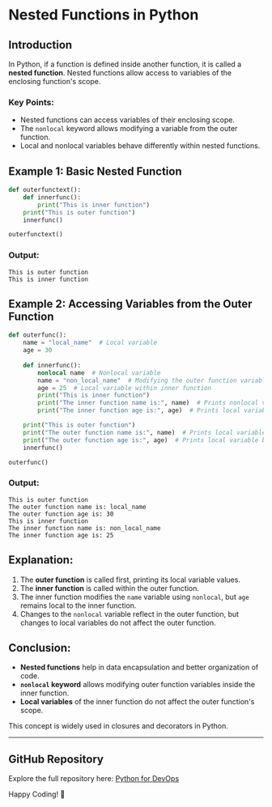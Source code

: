 # Nested Functions in Python

## Introduction
In Python, if a function is defined inside another function, it is called a **nested function**. Nested functions allow access to variables of the enclosing function's scope.

### Key Points:
- Nested functions can access variables of their enclosing scope.
- The `nonlocal` keyword allows modifying a variable from the outer function.
- Local and nonlocal variables behave differently within nested functions.

## Example 1: Basic Nested Function

```python
def outerfunctext():
    def innerfunc():
        print("This is inner function")
    print("This is outer function")
    innerfunc()

outerfunctext()
```
### Output:
```
This is outer function
This is inner function
```

## Example 2: Accessing Variables from the Outer Function

```python
def outerfunc():
    name = "local_name"  # Local variable
    age = 30
    
    def innerfunc():
        nonlocal name  # Nonlocal variable
        name = "non_local_name"  # Modifying the outer function variable
        age = 25  # Local variable within inner function
        print("This is inner function")
        print("The inner function name is:", name)  # Prints nonlocal variable
        print("The inner function age is:", age)  # Prints local variable of inner function

    print("This is outer function")
    print("The outer function name is:", name)  # Prints local variable before modification
    print("The outer function age is:", age)  # Prints local variable before modification
    innerfunc()

outerfunc()
```
### Output:
```
This is outer function
The outer function name is: local_name
The outer function age is: 30
This is inner function
The inner function name is: non_local_name
The inner function age is: 25
```

## Explanation:
1. The **outer function** is called first, printing its local variable values.
2. The **inner function** is called within the outer function.
3. The inner function modifies the `name` variable using `nonlocal`, but `age` remains local to the inner function.
4. Changes to the `nonlocal` variable reflect in the outer function, but changes to local variables do not affect the outer function.

## Conclusion:
- **Nested functions** help in data encapsulation and better organization of code.
- **`nonlocal` keyword** allows modifying outer function variables inside the inner function.
- **Local variables** of the inner function do not affect the outer function's scope.

This concept is widely used in closures and decorators in Python.

---
## GitHub Repository
Explore the full repository here: [Python for DevOps](https://github.com/ChandraSekharC478/PythonforDevops)

Happy Coding! 🚀

